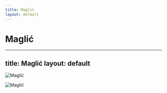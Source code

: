 ```yaml
---
title: Maglić
layout: default
---
```

Maglić
============================================
---
title: Maglić
layout: default
---

![Maglić](https://sarajevskasehara.com/wp-content/uploads/2020/02/maglic-mountain-in-bosnia-and-herzegovia-min-1024x678.jpg)

![Maglić](https://dynamic-media-cdn.tripadvisor.com/media/photo-o/23/7c/da/18/caption.jpg?w=1200&h=-1&s=1)